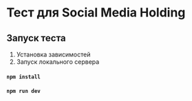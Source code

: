 # Тест для Social Media Holding

## Запуск теста

1. Установка зависимостей
2. Запуск локального сервера

#### `npm install`
#### `npm run dev`


